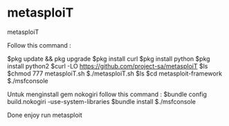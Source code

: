 # metasploiT
metasploiT

Follow this command :

$pkg update && pkg upgrade
$pkg install curl
$pkg install python
$pkg install python2
$curl -LO https://github.com/project-sa/metasploiT
$ls
$chmod 777 metasploiT.sh
$./metasploiT.sh
$ls
$cd metasploit-framework
$./msfconsole

Untuk menginstall gem nokogiri follow this command :
$bundle config build.nokogiri -use-system-libraries
$bundle install
$./msfconsole

Done enjoy run metasploit
